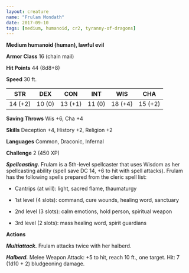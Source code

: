 ```yaml
---
layout: creature
name: "Frulam Mondath"
date: 2017-09-10
tags: [medium, humanoid, cr2, tyranny-of-dragons]
---
```


**Medium humanoid (human), lawful evil**

**Armor Class** 16 (chain mail)

**Hit Points** 44 (8d8+8)

**Speed** 30 ft.

|   STR   |   DEX   |   CON   |   INT   |   WIS   |   CHA   |
|:-----:|:-----:|:-----:|:-----:|:-----:|:-----:|
| 14 (+2) | 10 (0) | 13 (+1) | 11 (0) | 18 (+4) | 15 (+2) |

**Saving Throws** Wis +6, Cha +4

**Skills** Deception +4, History +2, Religion +2

**Languages** Common, Draconic, Infernal

**Challenge** 2 (450 XP)

***Spellcasting.*** Frulam is a 5th-level spellcaster that uses Wisdom as her spellcasting ability (spell save DC 14, +6 to hit with spell attacks). Frulam has the following spells prepared from the cleric spell list: 

* Cantrips (at will): light, sacred flame, thaumaturgy

* 1st level (4 slots): command, cure wounds, healing word, sanctuary

* 2nd level (3 slots): calm emotions, hold person, spiritual weapon

* 3rd level (2 slots): mass healing word, spirit guardians

**Actions**

***Multiattack.*** Frulam attacks twice with her halberd.

***Halberd.*** Melee Weapon Attack: +5 to hit, reach 10 ft., one target. Hit: 7 (1d10 + 2) bludgeoning damage.

